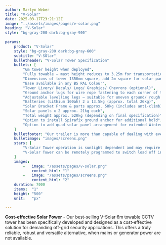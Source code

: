 ```yaml
---
author: Martyn Weber
title: "V-Solar"
date: 2025-03-17T23:21:12Z
image: "../assets/images/pages/v-solar.png"
heading: "V-Solar"
style: "bg-gray-200 dark:bg-gray-900"
            
params:
    product: "V-Solar"
    style: "bg-gray-200 dark:bg-gray-600"
    subtitle: "V-SOlar"
    bulletheader: "V-Solar Tower Specification"
    bullets: [
        "6m tower height when deployed",
        "Fully towable – mast height reduces to 3.25m for transportation",
        "Dimensions of tower 1350mm square, add 2m square for solar panel frame and panels (standard double panel set up)",
        "Base available in any BS RAL Colour",
        "Tower Livery/ Decals/ Logo/ Graphics/ Chevrons (optional)",
        "Ground anchor lugs for wire rope fastening to each corner of tower",
        "Adjustable levelling legs – suitable for uneven ground/ rough terrain",
        "Batteries (Lithium 100ah) 2 x 13.5kg (approx. total 26kg)",
        "Solar Bracket Frame & parts approx. 58kg (includes anti-climb)",
        "Solar panels x 2 approx. 21kg each",
        "Total weight approx. 520kg (depending on final specification)",
        "Option to install Spirafix ground anchor for additional hold",
        "Option to add quad solar panel arrangement for extended Winter use"
    ]
    bulletfooter: "Our trailer is more than capable of dealing with everything from small events to large scale festivals, working with the V-Ceptor range of towers we can provide a seamless option of CCTV monitoring"
    bulletimage: "images/screens.png"
    stars: [
        "V-Solar Tower operation is sunlight dependent and may require additional methods of power support during Winter months (quad solar panel arrangement available)",
        "V-Solar Tower can be remotely programmed to switch load off in the daytime during Winter months, to increase battery charging & performance."
    ]
    images: 
        -   image: "/assets/pages/v-solar.png"
            content_html: "1"
        -   image: "/assets/pages/screens.png"
            content_html: "2"
    duration: 7000
    items:  "1"    
    height: "500"
    unit:   "px"

---
```

**Cost-effective Solar Power** - Our best-selling V-Solar 6m towable CCTV tower has been specifically developed and designed as a cost-effective solution for demanding off-grid security applications. This offers a truly reliable, robust and versatile alternative, when mains or generator power are not available.
